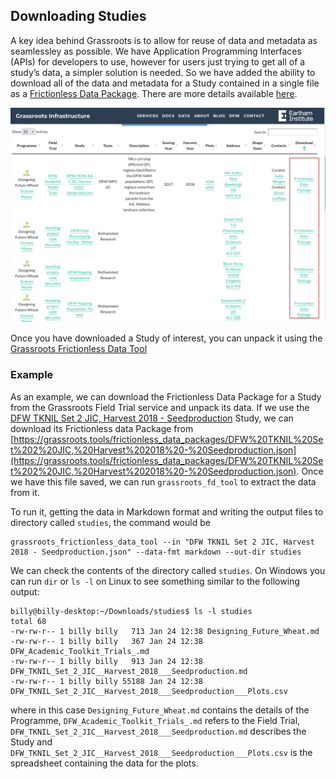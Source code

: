 ## Downloading Studies

A key idea behind Grassroots is to allow for reuse of data and metadata as seamlessley as possible. 
We have Application Programming Interfaces (APIs) for developers to use, however for users just trying to get all of a study’s data, a simpler solution is needed.
So we have added the ability to download all of the data and metadata for a Study contained in a single file as a [Frictionless Data Package](https://frictionlessdata.io/). 
There are more details available [here](https://grassroots.tools/frictionless-data/).

![Download Study links](images/download_fd_link.png)


Once you have downloaded a Study of interest, you can unpack it using the [Grassroots Frictionless Data Tool](https://grassroots.tools/frictionless-data/grassroots-fd-client.md)  


### Example


As an example, we can download the Frictionless Data Package for a Study from the Grassroots Field Trial service and unpack its data. If we use the [DFW TKNIL Set 2 JIC, Harvest 2018 - Seedproduction](https://grassroots.tools/fieldtrial/study/5bcdc979618dc26d682e4a52) Study, we can download its Frictionless data Package from [https://grassroots.tools/frictionless_data_packages/DFW%20TKNIL%20Set%202%20JIC,%20Harvest%202018%20-%20Seedproduction.json](https://grassroots.tools/frictionless_data_packages/DFW%20TKNIL%20Set%202%20JIC,%20Harvest%202018%20-%20Seedproduction.json).
Once we have this file saved, we can run `grassroots_fd_tool` to extract the data from it. 

To run it, getting the data in Markdown format and writing the output files to directory called `studies`, the command would be

```
grassroots_frictionless_data_tool --in "DFW TKNIL Set 2 JIC, Harvest 2018 - Seedproduction.json" --data-fmt markdown --out-dir studies
```

We can check the contents of the directory called `studies`. On Windows you can run `dir` or `ls -l` on Linux to see something similar to the following output:

```
billy@billy-desktop:~/Downloads/studies$ ls -l studies
total 68
-rw-rw-r-- 1 billy billy   713 Jan 24 12:38 Designing_Future_Wheat.md
-rw-rw-r-- 1 billy billy   367 Jan 24 12:38 DFW_Academic_Toolkit_Trials_.md
-rw-rw-r-- 1 billy billy   913 Jan 24 12:38 DFW_TKNIL_Set_2_JIC__Harvest_2018___Seedproduction.md
-rw-rw-r-- 1 billy billy 55188 Jan 24 12:38 DFW_TKNIL_Set_2_JIC__Harvest_2018___Seedproduction___Plots.csv
```

where in this case `Designing_Future_Wheat.md` contains the details of the Programme, `DFW_Academic_Toolkit_Trials_.md` refers to the Field Trial, 
`DFW_TKNIL_Set_2_JIC__Harvest_2018___Seedproduction.md` describes the Study and `DFW_TKNIL_Set_2_JIC__Harvest_2018___Seedproduction___Plots.csv`
is the spreadsheet containing the data for the plots.
